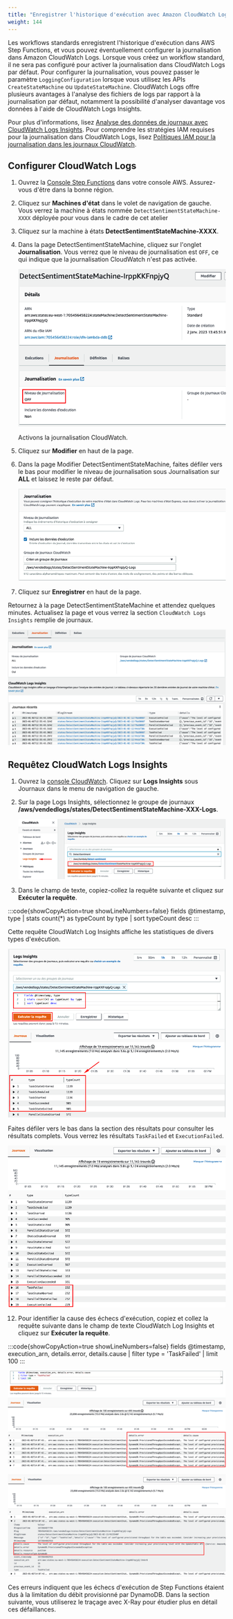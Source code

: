 ```yaml
---
title: "Enregistrer l'historique d'exécution avec Amazon CloudWatch Logs"
weight: 144
---
```


Les workflows standards enregistrent l'historique d'exécution dans AWS Step Functions, et vous pouvez éventuellement configurer la journalisation dans Amazon CloudWatch Logs.
Lorsque vous créez un workflow standard, il ne sera pas configuré pour activer la journalisation dans CloudWatch Logs par défaut. Pour configurer la journalisation, vous pouvez passer le paramètre `LoggingConfiguration` lorsque vous utilisez les APIs `CreateStateMachine` ou `UpdateStateMachine`.
CloudWatch Logs offre plusieurs avantages à l'analyse des fichiers de logs par rapport à la journalisation par défaut, notamment la possibilité d'analyser davantage vos données à l'aide de CloudWatch Logs Insights.

Pour plus d'informations, lisez [Analyse des données de journaux avec CloudWatch Logs Insights](https://docs.aws.amazon.com/fr_fr/AmazonCloudWatch/latest/logs/AnalyzingLogData.html). Pour comprendre les stratégies IAM requises pour la journalisation dans CloudWatch Logs, lisez [Politiques IAM pour la journalisation dans les journaux CloudWatch](https://docs.aws.amazon.com/fr_fr/step-functions/latest/dg/cw-logs.html#cloudwatch-iam-policy).

## Configurer CloudWatch Logs

1. Ouvrez la [Console Step Functions](https://console.aws.amazon.com/states/home) dans votre console AWS. Assurez-vous d'être dans la bonne région.

2. Cliquez sur **Machines d'état** dans le volet de navigation de gauche. Vous verrez la machine à états nommée `DetectSentimentStateMachine-XXXX` déployée pour vous dans le cadre de cet atelier

3. Cliquez sur la machine à états **DetectSentimentStateMachine-XXXX**.

4. Dans la page DetectSentimentStateMachine, cliquez sur l'onglet **Journalisation**. Vous verrez que le niveau de journalisation est `OFF`, ce qui indique que la journalisation CloudWatch n'est pas activée.

   ![CW Log disabled](/static/img-fr/module-12/cw-log-disabled.png)

    Activons la journalisation CloudWatch.

5. Cliquez sur **Modifier** en haut de la page.

6. Dans la page Modifier DetectSentimentStateMachine, faites défiler vers le bas pour modifier le niveau de journalisation sous Journalisation sur **ALL** et laissez le reste par défaut.

   ![CW Log activés](/static/img-fr/module-12/cw-logging-enabled.png)

7. Cliquez sur **Enregistrer** en haut de la page.

Retournez à la page DetectSentimentStateMachine et attendez quelques minutes. Actualisez la page et vous verrez la section `CloudWatch Logs Insights` remplie de journaux.

   ![CW Logs](/static/img-fr/module-12/cw-logs.png)

## Requêtez CloudWatch Logs Insights

1. Ouvrez la [console CloudWatch](https://console.aws.amazon.com/cloudwatch/home). Cliquez sur **Logs Insights** sous Journaux dans le menu de navigation de gauche.

2. Sur la page Logs Insights, sélectionnez le groupe de journaux **/aws/vendedlogs/states/DetectSentimentStateMachine-XXX-Logs**.

   ![CWL Vended](/static/img-fr/module-12/cwl-vendedlogs.png)

3. Dans le champ de texte, copiez-collez la requête suivante et cliquez sur **Exécuter la requête**.

:::code{showCopyAction=true showLineNumbers=false}
fields @timestamp, type
| stats count(*) as typeCount by type
| sort typeCount desc
:::

Cette requête CloudWatch Log Insights affiche les statistiques de divers types d'exécution.

   ![CWL query](/static/img-fr/module-12/cwl-query.png)

Faites défiler vers le bas dans la section des résultats pour consulter les résultats complets. Vous verrez les résultats `TaskFailed` et `ExecutionFailed`.

   ![CWL failed](/static/img-fr/module-12/cwl-failed.png)

12. Pour identifier la cause des échecs d'exécution, copiez et collez la requête suivante dans le champ de texte CloudWatch Log Insights et cliquez sur **Exécuter la requête**.

:::code{showCopyAction=true showLineNumbers=false}
fields @timestamp, execution_arn, details.error, details.cause
| filter type = 'TaskFailed'
| limit 100
:::

![CWL failureReasons 1](/static/img-fr/module-12/cwl-failureReasons-1.png)

![CWL CWL failureReasons 2](/static/img-fr/module-12/cwl-failureReasons-2.png)

Ces erreurs indiquent que les échecs d'exécution de Step Functions étaient dus à la limitation du débit provisionné par DynamoDB. Dans la section suivante, vous utiliserez le traçage avec X-Ray pour étudier plus en détail ces défaillances.